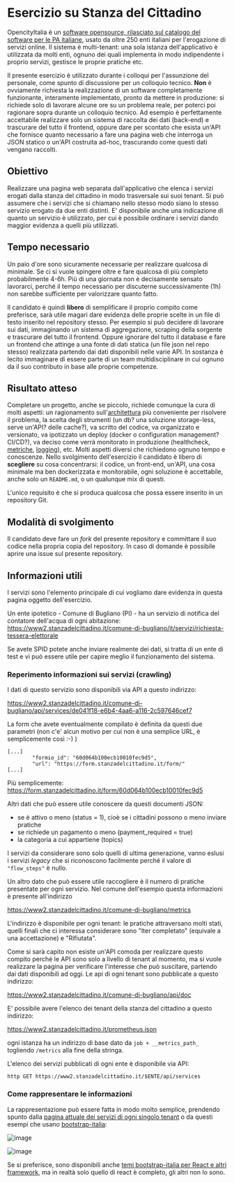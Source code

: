 # Esercizio su Stanza del Cittadino

OpencityItalia è un [software opensource, rilasciato sul catalogo del software per le PA italiane](https://developers.italia.it/it/software/opencontent-stanza-del-cittadino-core-410a6e), usato da oltre 250 enti italiani per l'erogazione di servizi online. Il sistema è multi-tenant: una sola istanza dell'applicativo è utilizzata da molti enti, ognuno dei quali implementa in modo indipendente i proprio servizi, gestisce le proprie pratiche etc.

Il presente esercizio è utilizzato durante i colloqui per l'assunzione del personale, come spunto di discussione per un colloquio tecnico. **Non** è ovviamente richiesta la realizzazione di un software completamente funzionante, interamente implementato, pronto da mettere in produzione: si richiede solo di lavorare alcune ore su un problema reale, per poterci poi ragionare sopra durante un colloquio tecnico. Ad esempio è perfettamente accettabile realizzare solo un sistema di raccolta dei dati (back-end) e trascurare del tutto il frontend, oppure dare per scontato che esista un'API che fornisce quanto necessario a fare una pagina web che interroga un JSON statico o un'API costruita ad-hoc, trascurando come questi dati vengano raccolti.

## Obiettivo

Realizzare una pagina web separata dall'applicativo che elenca i servizi erogati dalla stanza del cittadino in modo trasversale sui suoi tenant. Si può assumere che i servizi che si chiamano nello stesso modo siano lo stesso servizio erogato da due enti distinti. 
E' disponibile anche una indicazione di quanto un servizio è utilizzato, per cui è possibile ordinare i servizi dando maggior evidenza a quelli più utilizzati.

## Tempo necessario

Un paio d'ore sono sicuramente necessarie per realizzare qualcosa di minimale. Se ci si vuole spingere oltre e fare qualcosa di più completo probabilmente 4-6h. Più di una giornata non è decisamente sensato lavorarci, perché il tempo necessario per discuterne successivamente (1h) non sarebbe sufficiente per valorizzare quanto fatto.

Il candidato è quindi **libero** di semplificare il proprio compito come preferisce, sarà utile magari dare evidenza delle proprie scelte in un file di testo inserito nel repository stesso. Per esempio si può decidere di lavorare sui dati, immaginando un sistema di aggregazione, scraping della sorgente e trascurare del tutto il frontend. Oppure ignorare del tutto il database e fare un frontend che attinge a una fonte di dati statica (un file json nel repo stesso) realizzata partendo dai dati disponibili nelle varie API. In sostanza è lecito immaginare di essere parte di un team multidisciplinare in cui ognuno da il suo contributo in base alle proprie competenze.

 
## Risultato atteso

Completare un progetto, anche se piccolo, richiede comunque la cura di molti aspetti: un ragionamento sull'[architettura](https://martinfowler.com/architecture/) più conveniente per risolvere il problema, la scelta degli strumenti (un db? una soluzione storage-less, serve un'API? delle cache?), va scritto del codice, va organizzato e versionato, va ipotizzato un deploy (docker o configuration management? CI/CD?), va deciso come verrà monitorato in produzione (healthcheck, [metriche](https://www.slideshare.net/roidelapluie/prometheus-from-technical-metrics-to-business-observability), [logging](https://brennonloveless.medium.com/logging-v-monitoring-5f234d4edbd7)), etc. Molti aspetti diversi che richiedono ognuno tempo e conoscenze. Nello svolgimento dell'esercizio il candidato è libero di **scegliere** su cosa concentrarsi: il codice, un front-end, un'API, una cosa minimale ma ben dockerizzata e monitorabile, ogni soluzione è accettabile, anche solo un `README.md`, o un qualunque mix di questi.

L'unico requisito è che si produca qualcosa che possa essere inserito in un repository Git.

## Modalità di svolgimento

Il candidato deve fare un _fork_ del presente repository e committare il suo codice nella propria copia del repository. In caso di domande è possibile aprire una issue sul presente repository.

## Informazioni utili

I servizi sono l'elemento principale di cui vogliamo dare evidenza in questa pagina oggetto dell'esercizio.

Un ente ipotetico - Comune di Bugliano (PI) - ha un servizio di notifica del contatore dell'acqua di ogni abitazione: https://www2.stanzadelcittadino.it/comune-di-bugliano/it/servizi/richiesta-tessera-elettorale

Se avete SPID potete anche inviare realmente dei dati, si tratta di un ente di test e vi può essere utile per capire meglio il funzionamento del sistema.

### Reperimento informazioni sui servizi (crawling)

I dati di questo servizio sono disponibili via API a questo indirizzo:

https://www2.stanzadelcittadino.it/comune-di-bugliano/api/services/de041f18-e6b4-4aa6-a116-2c597646cef7

La form che avete eventualmente compilato è definita da questi due parametri (non c'e' alcun motivo per cui non è una semplice URL, è semplicemente così :-) )

```
[...]
        "formio_id": "60d064b100ecb10010fec9d5",
        "url": "https://form.stanzadelcittadino.it/form/"
[...]
```

Più semplicemente: https://form.stanzadelcittadino.it/form/60d064b100ecb10010fec9d5

Altri dati che può essere utile conoscere da questi documenti JSON: 
 * se è attivo o meno (status = 1), cioè se i cittadini possono o meno inviare pratiche
 * se richiede un pagamento o meno (payment_required = true)
 * la categoria a cui appartiene (topics)

I servizi da considerare sono solo quelli di ultima generazione, vanno eslusi i servizi _legacy_ che si riconoscono facilmente perché il valore di `"flow_steps"` è nullo.

Un altro dato che può essere utile raccogliere è il numero di pratiche presentate per ogni servizio. Nel comune dell'esempio questa informazioni è presente all'indirizzo

https://www2.stanzadelcittadino.it/comune-di-bugliano/metrics

L'indirizzo è disponibile per ogni tenant: le pratiche attraversano molti stati, quelli finali che ci interessa considerare sono "Iter completato" (equivale a una accettazione) e "Rifiutata".

Come si sarà capito non esiste un'API comoda per realizzare questo compito perché le API sono solo a livello di tenant al momento, ma si vuole realizzare la pagina per verificare l'interesse che può suscitare, partendo dai dati disponibili ad oggi. Le api di ogni tenant sono pubblicate a questo indirizzo: 

https://www2.stanzadelcittadino.it/comune-di-bugliano/api/doc

E' possibile avere l'elenco dei tenant della stanza del cittadino a questo indirizzo:

https://www2.stanzadelcittadino.it/prometheus.json

ogni istanza ha un indirizzo di base dato da ```job + __metrics_path_``` togliendo `/metrics` alla fine della stringa.

L'elenco dei servizi pubblicati di ogni ente è disponibile via API:

```
http GET https://www2.stanzadelcittadino.it/$ENTE/api/services
```

### Come rappresentare le informazioni

La rappresentazione può essere fatta in modo molto semplice, prendendo spunto dalla [pagina attuale dei servizi di ogni singolo tenant](https://www2.stanzadelcittadino.it/comune-di-bugliano/servizi/) o da questi esempi che usano [bootstrap-italia](https://italia.github.io/bootstrap-italia/):

![image](https://gitlab.com/opencontent/stanzadelcittadino/-/wikis/uploads/4a764e51118e470265c029f68f5c2f7a/image.png)

![image](https://gitlab.com/opencontent/stanzadelcittadino/-/wikis/uploads/588ae8b3d6ebafbb619bdf9bf5bb0962/image.png)

Se si preferisce, sono disponibili anche [temi bootstrap-italia per React e altri framework](https://github.com/italia/), ma in realtà solo quello di react è completo, gli altri non lo sono.

